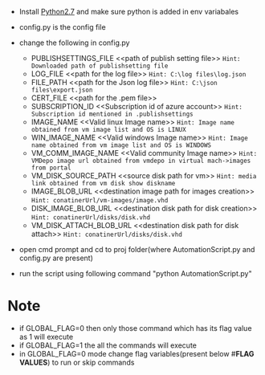 * Install [Python2.7][0] and make sure python is added in env variabales
* config.py is the config file
* change the following in config.py
	* PUBLISHSETTINGS_FILE <\<path of publish setting file>>	`Hint: Downloaded path of publishsetting file`
	* LOG_FILE <\<path for the log file>>			`Hint: C:\log files\log.json`
	* FILE_PATH <\<path for the Json log file>>		`Hint: C:\json files\export.json`
	* CERT_FILE <\<path for the .pem file>>
	* SUBSCRIPTION_ID <\<Subscription id of azure account>>	`Hint: Subscription id mentioned in .publishsettings `
	* IMAGE_NAME <\<Valid linux Image name>>	`Hint: Image name obtained from vm image list and OS is LINUX `
	* WIN_IMAGE_NAME <\<Valid windows Image name>>	`Hint: Image name obtained from vm image list and OS is WINDOWS `
	* VM_COMM_IMAGE_NAME <\<Valid community Image name>>	`Hint: VMDepo image url obtained from vmdepo in virtual mach->images from portal`
	* VM_DISK_SOURCE_PATH <\<source disk path for vm>> `Hint: media link obtained from vm disk show diskname`
	* IMAGE_BLOB_URL <\<destination image path for images creation>> `Hint: conatinerUrl/vm-images/image.vhd`
	* DISK_IMAGE_BLOB_URL <\<destination disk path for disk creation>> `Hint: conatinerUrl/disks/disk.vhd`
	* VM_DISK_ATTACH_BLOB_URL <\<destination disk path for disk attach>> `Hint: conatinerUrl/disks/disk.vhd`
	
* open cmd prompt and cd to proj folder(where AutomationScript.py and config.py are present)
* run the script using following command "python AutomationScript.py"

# Note 
* if GLOBAL_FLAG=0 then only those command which has its flag value as 1 will execute
* if GLOBAL_FLAG=1 the all the commands will execute
* in GLOBAL_FLAG=0 mode change flag variables(present below #**FLAG VALUES**) to run or skip commands
 
[0]: http://www.python.org/download/releases/2.7.3/
